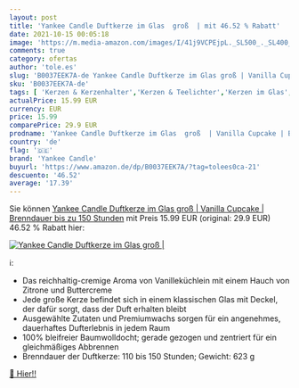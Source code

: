 ```yaml
---
layout: post
title: 'Yankee Candle Duftkerze im Glas  groß  | mit 46.52 % Rabatt'
date: 2021-10-15 00:05:18
image: 'https://m.media-amazon.com/images/I/41j9VCPEjpL._SL500_._SL400_.jpg'
comments: true
category: ofertas
author: 'tole.es'
slug: 'B0037EEK7A-de Yankee Candle Duftkerze im Glas groß | Vanilla Cupcake |...'
sku: 'B0037EEK7A-de'
tags: [ 'Kerzen & Kerzenhalter','Kerzen & Teelichter','Kerzen im Glas','Küche, Haushalt & Wohnen','Wohnaccessoires & Deko','yankee candle', ]
actualPrice: 15.99 EUR
currency: EUR
price: 15.99
comparePrice: 29.9 EUR
prodname: 'Yankee Candle Duftkerze im Glas  groß  | Vanilla Cupcake | Brenndauer bis zu 150 Stunden'
country: 'de'
flag: '🇩🇪'
brand: 'Yankee Candle'
buyurl: 'https://www.amazon.de/dp/B0037EEK7A/?tag=tolees0ca-21'
descuento: '46.52'
average: '17.39'
---
```


Sie können [Yankee Candle Duftkerze im Glas  groß  | Vanilla Cupcake | Brenndauer bis zu 150 Stunden](https://www.amazon.de/dp/B0037EEK7A/?tag=tolees0ca-21) mit Preis 15.99 EUR (original: 29.9 EUR) 46.52 % Rabatt hier:

[![Yankee Candle Duftkerze im Glas  groß  |](https://m.media-amazon.com/images/I/41j9VCPEjpL._SL500_._SL400_.jpg)](https://www.amazon.de/dp/B0037EEK7A/?tag=tolees0ca-21)

ℹ️:

- Das reichhaltig-cremige Aroma von Vanilleküchlein mit einem Hauch von Zitrone und Buttercreme
- Jede große Kerze befindet sich in einem klassischen Glas mit Deckel, der dafür sorgt, dass der Duft erhalten bleibt
- Ausgewählte Zutaten und Premiumwachs sorgen für ein angenehmes, dauerhaftes Dufterlebnis in jedem Raum
- 100% bleifreier Baumwolldocht; gerade gezogen und zentriert für ein gleichmäßiges Abbrennen
- Brenndauer der Duftkerze: 110 bis 150 Stunden; Gewicht: 623 g

[🛒 Hier!!](https://www.amazon.de/dp/B0037EEK7A/?tag=tolees0ca-21)
